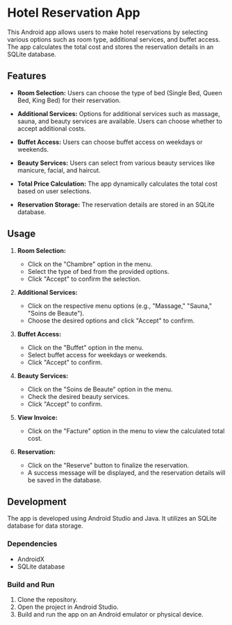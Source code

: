 # Hotel Reservation App

This Android app allows users to make hotel reservations by selecting various options such as room type, additional services, and buffet access. The app calculates the total cost and stores the reservation details in an SQLite database.

## Features

- **Room Selection:** Users can choose the type of bed (Single Bed, Queen Bed, King Bed) for their reservation.

- **Additional Services:** Options for additional services such as massage, sauna, and beauty services are available. Users can choose whether to accept additional costs.

- **Buffet Access:** Users can choose buffet access on weekdays or weekends.

- **Beauty Services:** Users can select from various beauty services like manicure, facial, and haircut.

- **Total Price Calculation:** The app dynamically calculates the total cost based on user selections.

- **Reservation Storage:** The reservation details are stored in an SQLite database.

## Usage

1. **Room Selection:**
   - Click on the "Chambre" option in the menu.
   - Select the type of bed from the provided options.
   - Click "Accept" to confirm the selection.

2. **Additional Services:**
   - Click on the respective menu options (e.g., "Massage," "Sauna," "Soins de Beaute").
   - Choose the desired options and click "Accept" to confirm.

3. **Buffet Access:**
   - Click on the "Buffet" option in the menu.
   - Select buffet access for weekdays or weekends.
   - Click "Accept" to confirm.

4. **Beauty Services:**
   - Click on the "Soins de Beaute" option in the menu.
   - Check the desired beauty services.
   - Click "Accept" to confirm.

5. **View Invoice:**
   - Click on the "Facture" option in the menu to view the calculated total cost.

6. **Reservation:**
   - Click on the "Reserve" button to finalize the reservation.
   - A success message will be displayed, and the reservation details will be saved in the database.

## Development

The app is developed using Android Studio and Java. It utilizes an SQLite database for data storage.

### Dependencies

- AndroidX
- SQLite database

### Build and Run

1. Clone the repository.
2. Open the project in Android Studio.
3. Build and run the app on an Android emulator or physical device.
